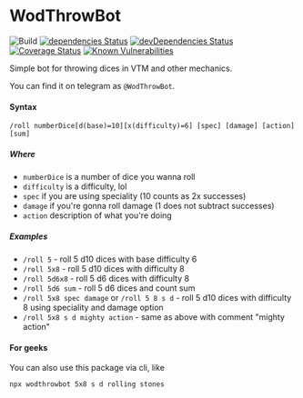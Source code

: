 # WodThrowBot

![Build](https://github.com/jehy/wodThrowBot/workflows/Build/badge.svg)
[![dependencies Status](https://david-dm.org/jehy/wodThrowBot/status.svg)](https://david-dm.org/jehy/wodThrowBot)
[![devDependencies Status](https://david-dm.org/jehy/wodThrowBot/dev-status.svg)](https://david-dm.org/jehy/wodThrowBot?type=dev)
[![Coverage Status](https://coveralls.io/repos/github/jehy/wodThrowBot/badge.svg?branch=master)](https://coveralls.io/github/jehy/wodThrowBot?branch=master)
[![Known Vulnerabilities](https://snyk.io/test/github/jehy/wodThrowBot/badge.svg)](https://snyk.io/test/github/jehy/wodThrowBot)

Simple bot for throwing dices in VTM and other mechanics.

You can find it on telegram as `@WodThrowBot`.

#### Syntax
```
/roll numberDice[d(base)=10][x(difficulty)=6] [spec] [damage] [action] [sum]
```

##### Where
* `numberDice` is a number of dice you wanna roll
* `difficulty` is a difficulty, lol
* `spec` if you are using speciality (10 counts as 2x successes)
* `damage` if you're gonna roll damage (1 does not subtract successes)
* `action` description of what you're doing

##### Examples
* `/roll 5` - roll 5 d10 dices with base difficulty 6
* `/roll 5x8` - roll 5 d10 dices with difficulty 8
* `/roll 5d6x8` - roll 5 d6 dices with difficulty 8
* `/roll 5d6 sum` - roll 5 d6 dices and count sum
* `/roll 5x8 spec damage` or `/roll 5 8 s d` - roll 5 d10 dices with difficulty 8 using speciality and damage option
* `/roll 5x8 s d mighty action` - same as above with comment "mighty action"

#### For geeks

You can also use this package via cli, like

```bash
npx wodthrowbot 5x8 s d rolling stones
```
